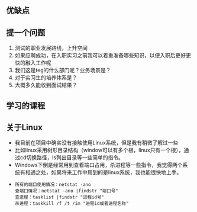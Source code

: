 ## 优缺点

## 提一个问题
1. 测试的职业发展路线，上升空间
2. 如果应聘成功，在入职实习之前我可以着重准备哪些知识，以便入职后更好更快的融入工作呢
3. 我们这是teg的什么部门呢？业务场景是？
4. 对于实习生的培养体系是？
5. 大概多久能收到面试结果？

## 学习的课程

## 关于Linux
- 我目前在项目中确实没有接触使用Linux系统，但是我有稍微了解过一些
- 比如linux采用树形目录结构（window可以有多个根，linux只有一个根），通过cd切换路径，ls列出目录等一些简单的指令。
- Windows下倒是经常用到查看端口占用，杀进程等一些指令，我觉得两个系统有相通之处，如果将来工作中用到的是linux系统，我也能很快地上手。
- ```
  所有的端口使用情况：netstat -ano
  查端口情况：netstat -ano |findstr "端口号"
  查进程：tasklist |findstr "进程id号"
  杀进程：taskkill /f /t /im "进程id或者进程名称"
  ```